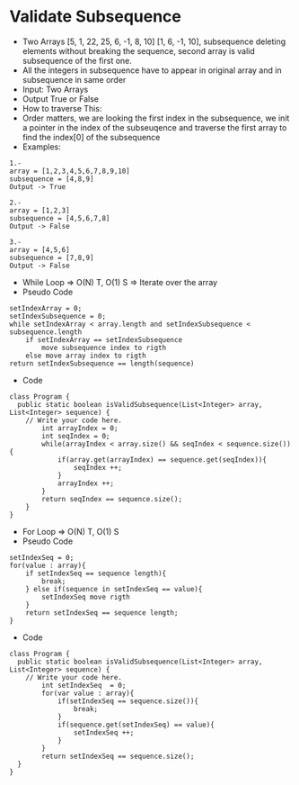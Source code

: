 # Validate Subsequence
* Two Arrays [5, 1, 22, 25, 6, -1, 8, 10] [1, 6, -1, 10], subsequence deleting elements without breaking the sequence, second array is valid subsequence of the first one.
* All the integers in subsequence have to appear in original array and in subsequence in same order
* Input: Two Arrays
* Output True or False
* How to traverse This:
* Order matters, we are looking the first index in the subsequence, we init a pointer in the index of the subseuqence and traverse the first array to find the index[0] of the subsequence
* Examples:
```
1.-
array = [1,2,3,4,5,6,7,8,9,10]
subsequence = [4,8,9]
Output -> True

2.- 
array = [1,2,3]
subsequence = [4,5,6,7,8]
Output -> False

3.- 
array = [4,5,6]
subsequence = [7,8,9]
Output -> False
```
* While Loop => O(N) T, O(1) S => Iterate over the array
* Pseudo Code
```
setIndexArray = 0;
setIndexSubsequence = 0;
while setIndexArray < array.length and setIndexSubsequence < subsequence.length
    if setIndexArray == setIndexSubsequence
        move subsequence index to rigth
    else move array index to rigth
return setIndexSubsequence == length(sequence)
```
* Code
```
class Program {
  public static boolean isValidSubsequence(List<Integer> array, List<Integer> sequence) {
    // Write your code here.
		int arrayIndex = 0;
		int seqIndex = 0;
		while(arrayIndex < array.size() && seqIndex < sequence.size()){
			if(array.get(arrayIndex) == sequence.get(seqIndex)){
				seqIndex ++;
			}
			arrayIndex ++;
		}
		return seqIndex == sequence.size();
	}
}
```
* For Loop => O(N) T, O(1) S
* Pseudo Code
```
setIndexSeq = 0;
for(value : array){
    if setIndexSeq == sequence length){
        break;
    } else if(sequence in setIndexSeq == value){
        setIndexSeq move rigth
    }
    return setIndexSeq == sequence length;
}
```
* Code 
```
class Program {
  public static boolean isValidSubsequence(List<Integer> array, List<Integer> sequence) {
    // Write your code here.
		int setIndexSeq  = 0;
		for(var value : array){
			if(setIndexSeq == sequence.size()){
				break;
			}
			if(sequence.get(setIndexSeq) == value){
				setIndexSeq ++;
			}
		}
		return setIndexSeq == sequence.size();
  }
}
```